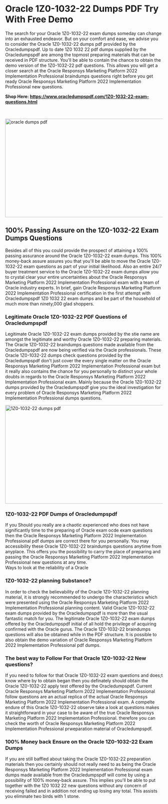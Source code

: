 <h1>Oracle 1Z0-1032-22 Dumps PDF Try With Free Demo</h1>
<p>The search for your Oracle 1Z0-1032-22 exam dumps someday can change into an exhausted endeavor. But on your comfort and ease, we advise you to consider the Oracle 1Z0-1032-22 dumps pdf provided by the Oracledumpspdf. Up to date 1Z0 1032 22 pdf dumps supplied by the Oracledumpspdf are among the topmost preparing materials that can be received in PDF structure. You'll be able to contain the chance to obtain the demo version of the 1Z0-1032-22 pdf questions. This allows you will get a closer search at the Oracle Responsys Marketing Platform 2022 Implementation Professional braindumps questions right before you get ready Oracle Responsys Marketing Platform 2022 Implementation Professional new questions.</p>
<p><strong>Shop Here: <a href="https://www.oracledumpspdf.com/1Z0-1032-22-exam-questions.html">https://www.oracledumpspdf.com/1Z0-1032-22-exam-questions.html</a></strong></p>
<p>&nbsp;</p>
<p><span style="font-weight: 400;"><img style="display: block; margin-left: auto; margin-right: auto;" src="https://i.ibb.co/RCKYBmz/digital-marketing-Made-with-Poster-My-Wall.jpg" alt="oracle dumps pdf" width="850" height="314" /></span></p>
<h2><strong>100% Passing Assure on the 1Z0-1032-22 Exam Dumps Questions</strong></h2>
<p>Besides all of this you could provide the prospect of attaining a 100% passing assurance around the Oracle 1Z0-1032-22 exam dumps. This 100% money-back assure assures you that you'll be able to move the Oracle 1Z0-1032-22 exam questions as part of your initial likelihood. Also an entire 24/7 buyer treatment service to the Oracle 1Z0-1032-22 exam dumps allow you to crystal clear your entire uncertainties about the Oracle Responsys Marketing Platform 2022 Implementation Professional exam with a team of Oracle industry experts. In brief, gain Oracle Responsys Marketing Platform 2022 Implementation Professional certification in the first attempt with Oracledumpspdf 1Z0 1032 22 exam dumps and be part of the household of much more than ninety,000 glad shoppers.</p>
<h3><strong>Legitimate Oracle 1Z0-1032-22 PDF Questions of Oracledumpspdf</strong></h3>
<p>Legitimate Oracle 1Z0-1032-22 exam dumps provided by the stie name are amongst the legitimate and worthy Oracle 1Z0-1032-22 preparing materials. The Oracle 1Z0-1032-22 braindumps questions made available from the Oracledumpspdf are now being verified via the Oracle professionals. These Oracle 1Z0-1032-22 dumps check questions provided by the Oracledumpspdf don't just cover the every single matter on the Oracle Responsys Marketing Platform 2022 Implementation Professional exam but it really also contains the chance for you personally to distinct your whole doubts in regards to the Oracle Responsys Marketing Platform 2022 Implementation Professional exam. Mainly because the Oracle 1Z0-1032-22 dumps provided by the Oracledumpspdf give you the ideal investigation for every problem of Oracle Responsys Marketing Platform 2022 Implementation Professional dumps questions.</p>
<p><a href="https://www.oracledumpspdf.com/1Z0-1032-22-exam-questions.html"><span style="font-weight: 400;"><img style="display: block; margin-left: auto; margin-right: auto;" src="https://i.ibb.co/zfVYYs0/Digital-Marketing-Agency-Made-with-Poster-My-Wall-1.jpg" alt="1Z0-1032-22 dumps pdf" width="850" height="314" /></span></a></p>
<h3><strong>1Z0-1032-22 PDF Dumps of Oracledumpspdf</strong></h3>
<p>If you Should you really are a chaotic experienced who does not have significantly time to the preparing of Oracle exam ocde exam questions then the Oracle Responsys Marketing Platform 2022 Implementation Professional pdf dumps are correct there for you personally. You may accessibility these Oracle 1Z0-1032-22 braindumps questions anytime from anyplace. This offers you the possibility to carry the place of preparing and passing the Oracle Responsys Marketing Platform 2022 Implementation Professional new questions at any time.<br />Ways to look at the reliability of a Oracle</p>
<h3>1Z0-1032-22 planning Substance?</h3>
<p>In order to check the believability of the Oracle 1Z0-1032-22 planning material, it is strongly recommended to undergo the characteristics which were presented using the Oracle Responsys Marketing Platform 2022 Implementation Professional planning content. Valid Oracle 1Z0-1032-22 exam dumps provided by the Oracledumpspdf is more than the usual fantastic match for you. The legitimate Oracle 1Z0-1032-22 exam dumps offered by the Oracledumpspdf initial of all hold the privilege of acquiring confirmed with the Oracle gurus. The Oracle 1Z0-1032-22 braindumps questions will also be obtained while in the PDF structure. It is possible to also obtain the demo variation of Oracle Responsys Marketing Platform 2022 Implementation Professional pdf dumps.</p>
<h3>The best way to Follow For that Oracle 1Z0-1032-22 New questions?</h3>
<p>If you need to follow for that Oracle 1Z0-1032-22 exam questions and does;t know where by to obtain began then you definately should obtain the Oracle 1Z0-1032-22 apply test offered by the Oracledumpspdf. Current Oracle Responsys Marketing Platform 2022 Implementation Professional follow questions are an actual replica of the actual Oracle Responsys Marketing Platform 2022 Implementation Professional exam. A compelte endure of this Oracle 1Z0-1032-22 observe take a look at questions makes it straightforward in your case to be aware of the true Oracle Responsys Marketing Platform 2022 Implementation Professional. therefore you can check the worth of Oracle Responsys Marketing Platform 2022 Implementation Professional prweparation material of Oracledumpspdf.</p>
<h3><strong>100% Money back Ensure on the Oracle 1Z0-1032-22 Exam Dumps</strong></h3>
<p>If you are still baffled about taking the Oracle 1Z0-1032-22 preparation materials then you certainly should not really need to as being the Oracle Responsys Marketing Platform 2022 Implementation Professional exam dumps made available from the Oracledumpspdf will come by using a possibility of 100% money-back assure. This implies you'll be able to put together with the 1Z0 1032 22 new questions without any concern of receiving failed and in addition not ending up losing any total. This assists you eliminate two birds with 1 stone.</p>
